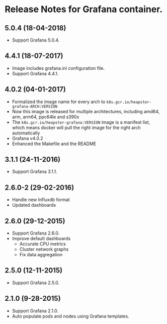 # Release Notes for Grafana container.

## 5.0.4 (18-04-2018)
- Support Grafana 5.0.4.

## 4.4.1 (18-07-2017)
- Image includes grafana.ini configuration file.
- Support Grafana 4.4.1.

## 4.0.2 (04-01-2017)
- Formalized the image name for every arch to `k8s.gcr.io/heapster-grafana-ARCH:VERSION`
- Now this image is released for multiple architectures, including amd64, arm, arm64, ppc64le and s390x
- The `k8s.gcr.io/heapster-grafana:VERSION` image is a manifest list, which means docker will pull the right image for the right arch automatically
- Grafana v4.0.2
- Enhanced the Makefile and the README

## 3.1.1 (24-11-2016)
- Support Grafana 3.1.1.

## 2.6.0-2 (29-02-2016)
- Handle new Influxdb format
- Updated dashboards

## 2.6.0 (29-12-2015)
- Support Grafana 2.6.0.
- Improve default dashboards
  - Accurate CPU metrics
  - Cluster network graphs
  - Fix data aggregation

## 2.5.0 (12-11-2015)
- Support Grafana 2.5.0.

## 2.1.0 (9-28-2015)
- Support Grafana 2.1.0.
- Auto populate pods and nodes using Grafana templates.
